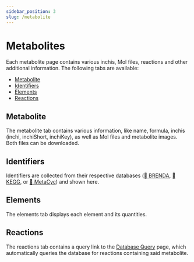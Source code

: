 ```yaml
---
sidebar_position: 3
slug: /metabolite
---
```


# Metabolites
Each metabolite page contains various inchis, Mol files, reactions and other additional information. The following tabs are available:
- [Metabolite](/metamdb-docs/metabolite#metabolite)
- [Identifiers](/metamdb-docs/metabolite#identifiers)
- [Elements](/metamdb-docs/metabolite#elements)
- [Reactions](/metamdb-docs/metabolite#reactions)

## Metabolite
The metabolite tab contains various information, like name, formula, inchis (inchi, inchiShort, inchiKey), as well as Mol files and metabolite images. Both files can be downloaded.

## Identifiers
Identifiers are collected from their respective databases ([:link: BRENDA](https://www.brenda-enzymes.org/), [:link: KEGG](https://www.genome.jp/kegg/), or [:link: MetaCyc](https://metacyc.org/)) and shown here.

## Elements
The elements tab displays each element and its quantities.

## Reactions
The reactions tab contains a query link to the [Database Query](/metamdb-docs/search) page, which automatically queries the database for reactions containing said metabolite.